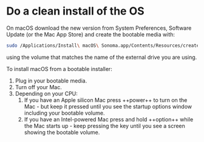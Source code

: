 # Do a clean install of the OS

On macOS download the new version from System Preferences, Software Update (or the Mac App Store) and create the bootable media with:
```zsh
sudo /Applications/Install\ macOS\ Sonoma.app/Contents/Resources/createinstallmedia --volume /Volumes/MyVolume/
```
using the volume that matches the name of the external drive you are using.  

To install macOS from a bootable installer:

1. Plug in your bootable media.
2. Turn off your Mac.
3. Depending on your CPU:
    1. If you have an Apple silicon Mac press ++power++ to turn on the Mac - but keep it pressed until you see the startup options window including your bootable volume.
    2. If you have an Intel-powered Mac press and hold ++option++ while the Mac starts up - keep pressing the key until you see a screen showing the bootable volume.

